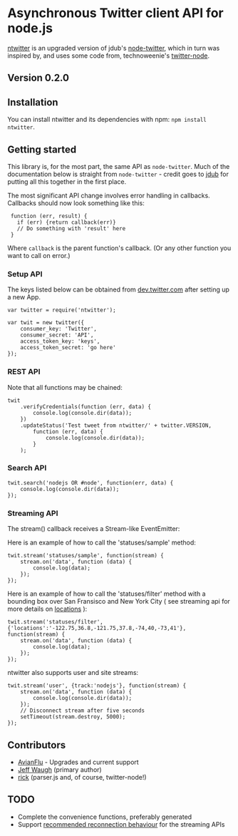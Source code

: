 Asynchronous Twitter client API for node.js
===========================================

[ntwitter](http://github.com/AvianFlu/ntwitter) is an upgraded version of jdub's [node-twitter](http://github.com/jdub/node-twitter), which in turn was inspired by, and uses some code from, technoweenie's [twitter-node](http://github.com/technoweenie/twitter-node).

## Version 0.2.0

## Installation

You can install ntwitter and its dependencies with npm: `npm install ntwitter`.


## Getting started

This library is, for the most part, the same API as `node-twitter`. Much of the documentation below is straight from `node-twitter` - credit goes to [jdub](http://github.com/jdub) for putting all this together in the first place. 

The most significant API change involves error handling in callbacks.  Callbacks should now look something like this:

     function (err, result) {
       if (err) {return callback(err)}
       // Do something with 'result' here
     }

Where `callback` is the parent function's callback.  (Or any other function you want to call on error.)

### Setup API 

The keys listed below can be obtained from [dev.twitter.com](http://dev.twitter.com) after setting up a new App.

	var twitter = require('ntwitter');

	var twit = new twitter({
		consumer_key: 'Twitter',
		consumer_secret: 'API',
		access_token_key: 'keys',
		access_token_secret: 'go here'
	});


### REST API 

Note that all functions may be chained:

	twit
		.verifyCredentials(function (err, data) {
			console.log(console.dir(data));
		})
		.updateStatus('Test tweet from ntwitter/' + twitter.VERSION,
			function (err, data) {
				console.log(console.dir(data));
			}
		);

### Search API 

	twit.search('nodejs OR #node', function(err, data) {
		console.log(console.dir(data));
	});

### Streaming API 

The stream() callback receives a Stream-like EventEmitter:

Here is an example of how to call the 'statuses/sample' method:

	twit.stream('statuses/sample', function(stream) {
		stream.on('data', function (data) {
			console.log(data);
		});
	});
	
Here is an example of how to call the 'statuses/filter' method with a bounding box over San Fransisco and New York City ( see streaming api for more details on [locations](https://dev.twitter.com/docs/streaming-api/methods#locations) ):

	twit.stream('statuses/filter', {'locations':'-122.75,36.8,-121.75,37.8,-74,40,-73,41'}, function(stream) {
		stream.on('data', function (data) {
			console.log(data);
		});
	});

ntwitter also supports user and site streams:

	twit.stream('user', {track:'nodejs'}, function(stream) {
		stream.on('data', function (data) {
			console.log(console.dir(data));
		});
		// Disconnect stream after five seconds
		setTimeout(stream.destroy, 5000);
	});

## Contributors

- [AvianFlu](http://github.com/AvianFlu) - Upgrades and current support
- [Jeff Waugh](http://github.com/jdub) (primary author)
- [rick](http://github.com/technoweenie) (parser.js and, of course, twitter-node!)

## TODO

- Complete the convenience functions, preferably generated
- Support [recommended reconnection behaviour](http://dev.twitter.com/pages/user_streams_suggestions) for the streaming APIs

